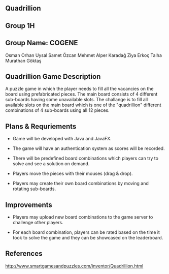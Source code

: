 ## Quadrillion
## Group 1H 
## Group Name: COGENE

Osman Orhan Uysal
Samet Özcan
Mehmet Alper Karadağ
Ziya Erkoç
Talha Murathan Göktaş

## Quadrillion Game Description

A puzzle game in which the player needs to fill all the vacancies on the board using prefabricated pieces. The main board consists of 4
different sub-boards having some unavailable slots. The challange is to fill all available slots on the main board which is one of the
"quadrillion" different combinations of 4 sub-boards using all 12 pieces.

## Plans & Requriements

* Game will be developed with Java and JavaFX.

* The game will have an authentication system as scores will be recorded.

* There will be predefined board combinations which players can try to solve and see a solution on demand.

* Players move the pieces with their mouses (drag & drop).

* Players may create their own board combinations by moving and rotating sub-boards.

## Improvements

* Players may upload new board combinations to the game server to challenge other players.

* For each board combination, players can be rated based on the time it took to solve the game and they can be showcased on the leaderboard. 

## References

http://www.smartgamesandpuzzles.com/inventor/Quadrillion.html
